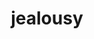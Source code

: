 ---
layout: basic
images: jealousy.jpg
thumbnail: jealousy.jpg
title: jealousy
classes: col-1 img-col-1
---